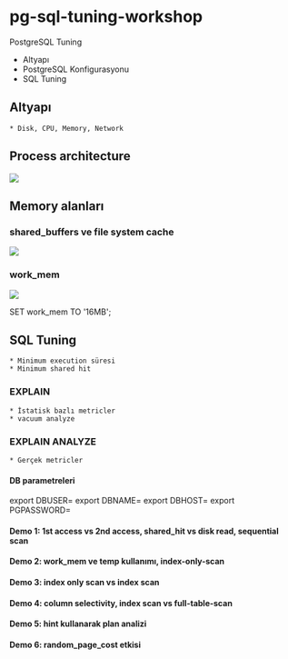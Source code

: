 # pg-sql-tuning-workshop

PostgreSQL Tuning

* Altyapı
* PostgreSQL Konfigurasyonu
* SQL Tuning


## Altyapı
    * Disk, CPU, Memory, Network

## Process architecture
![](https://miro.medium.com/v2/resize:fit:1400/format:webp/1*ysek1HEB8TpoWVxSVXmOHw@2x.jpeg)

## Memory alanları

### shared_buffers ve file system cache

![](https://distributedsystemsauthority.com/wp-content/uploads/2019/10/Slide3-1024x768.jpg)

### work_mem

![](https://severalnines.com/sites/default/files/blog/node_5287/image1.png)

SET work_mem TO '16MB';


## SQL Tuning
    * Minimum execution süresi
    * Minimum shared hit

### EXPLAIN
    * İstatisk bazlı metricler
    * vacuum analyze 

### EXPLAIN ANALYZE
    * Gerçek metricler

#### DB parametreleri

export DBUSER=
export DBNAME=
export DBHOST=
export PGPASSWORD=

#### Demo 1: 1st access vs 2nd access, shared_hit vs disk read, sequential scan

#### Demo 2: work_mem ve temp kullanımı, index-only-scan

#### Demo 3: index only scan vs index scan

#### Demo 4: column selectivity, index scan vs full-table-scan

#### Demo 5: hint kullanarak plan analizi

#### Demo 6: random_page_cost etkisi




